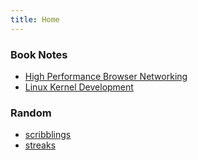 ```yaml
---
title: Home
---
```

### Book Notes
- [High Performance Browser Networking](public/hpbn.md)
- [Linux Kernel Development](public/lkd.md)

### Random
- [scribblings](public/scribblings.md)
- [streaks](public/streaks.md)
